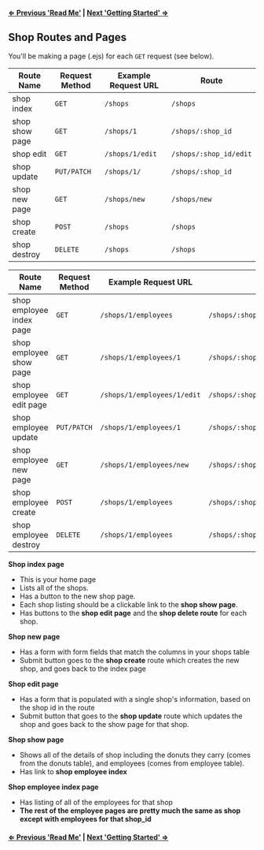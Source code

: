 #### [⇐ Previous 'Read Me'](overview.md) | [Next 'Getting Started' ⇒](donuts_routes_pages.md)

## Shop Routes and Pages

You'll be making a page (.ejs) for each `GET` request (see below).

| Route Name     | Request Method | Example Request URL |  Route                   
|----------------|----------------|---------------------|----------------------
| shop index     | `GET`          | `/shops`            |  `/shops`
| shop show page | `GET`          | `/shops/1`          |  `/shops/:shop_id`
| shop edit      | `GET`          | `/shops/1/edit`     |  `/shops/:shop_id/edit`
| shop update    | `PUT/PATCH`    | `/shops/1/`         |  `/shops/:shop_id`
| shop new page  | `GET`          | `/shops/new`        |  `/shops/new`
| shop create    | `POST`         | `/shops`            |  `/shops`
| shop destroy   | `DELETE`       | `/shops`            |  `/shops`


| Route Name     | Request Method | Example Request URL |  Route                   
|----------------|----------------|---------------------|----------------------
| shop employee index page | `GET`  | `/shops/1/employees`            |  `/shops/:shop_id/employees`
| shop employee show page | `GET`| `/shops/1/employees/1`  |  `/shops/:shop_id/employees/:employee_id`
| shop employee edit page | `GET`| `/shops/1/employees/1/edit`  |  `/shops/:shop_id/employees/:employee_id/edit`
| shop employee update | `PUT/PATCH`| `/shops/1/employees/1`  |  `/shops/:shop_id/employees/:employee_id`
| shop employee new page | `GET`| `/shops/1/employees/new`  |  `/shops/:shop_id/employees/new`
| shop employee create | `POST`| `/shops/1/employees`  |  `/shops/:shop_id/employees`
| shop employee destroy | `DELETE`| `/shops/1/employees`  |  `/shops/:shop_id/employees`

**Shop index page**
 - This is your home page
 - Lists all of the shops.
 - Has a button to the new shop page.
 - Each shop listing should be a clickable link to the **shop show page**.
 - Has buttons to the **shop edit page** and the **shop delete route** for each shop.

**Shop new page**
 - Has a form with form fields that match the columns in your shops table
 - Submit button goes to the **shop create** route which creates the new shop, and goes back to the index page

**Shop edit page**
 - Has a form that is populated with a single shop's information, based on the shop id in the route
 - Submit button that goes to the **shop update** route which updates the shop and goes back to the show page for that shop.

**Shop show page**
 - Shows all of the details of shop including the donuts they carry (comes from the donuts table), and employees (comes from employee table).
 - Has link to **shop employee index**

**Shop employee index page**
 - Has listing of all of the employees for that shop
 - **The rest of the employee pages are pretty much the same as shop except with employees for that shop_id**

#### [⇐ Previous 'Read Me'](overview.md) | [Next 'Getting Started' ⇒](donuts_routes_pages.md)
